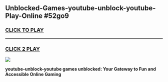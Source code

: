 
## Unblocked-Games-youtube-unblock-youtube-Play-Online #52go9
<h3>
<a href="https://news.freeplayer.one?title=youtube-unblock-youtube&ref=3">CLICK TO PLAY</a></h3>
<hr>

<h3>
<a href="https://news.freeplayer.one?title=youtube-unblock-youtube&ref=3">CLICK 2 PLAY</a>
  
</h3>

<a href="https://news.freeplayer.one?title=youtube-unblock-youtube&ref=3"><img src="https://clearcache.store/games.png"></a>


**youtube-unblock-youtube games unblocked: Your Gateway to Fun and Accessible Online Gaming**
